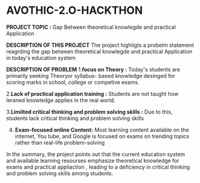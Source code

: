 # AVOTHIC-2.O-HACKTHON

**PROJECT TOPIC :**
Gap Between theoretical knowlegde and practical Application

**DESCRIPTION OF THIS PROJECT**
The project highligts a probelm statement reagrding the gap between theoretical knowlegde and practical Application in today's education system

**DESCRIPTION OF PROBLEM**
1.**focus on Theory :** Today's students are primarily seeking Theoryor syllabus- based knowledge desinged for scoring marks in school, college 
or competive exams.

2.**Lack of practical application training :** Students are not taught how leraned knowledge applies in the real world.

3.**Limilted critical thinking and problem solving skills :** Due to this, students lack critical thinking and problem solving skills 

4. **Exam-focused online Content:** Most learning content available on the internet, You tube, and Google is focused on exams on trending topics
rather than real-life problem-solving

In the summary, the project points out that the current education system and available learning resourses emphasize theoretical knowledge for exams and practical appliaction , leading to 
a deficiency in critical thinking and problem solving skills among students.
